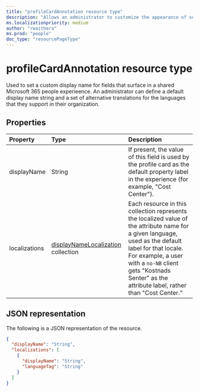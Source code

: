 ```yaml
---
title: "profileCardAnnotation resource type"
description: "Allows an administrator to customize the appearance of selected fields in the Microsoft 365 profile card."
ms.localizationpriority: medium
author: "rwaithera"
ms.prod: "people"
doc_type: "resourcePageType"
---
```


# profileCardAnnotation resource type

Used to set a custom display name for fields that surface in a shared Microsoft 365 people experieence. An administrator can define a default display name string and a set of alternative translations for the languages that they support in their organization.

## Properties

| Property     | Type                                                            | Description                                                                                                                       |
|:-------------|:----------------------------------------------------------------|:----------------------------------------------------------------------------------------------------------------------------------|
|displayName   |String                                                           | If present, the value of this field is used by the profile card as the default property label in the experience (for example, "Cost Center"). |
|localizations |[displayNameLocalization](displaynamelocalization.md) collection | Each resource in this collection represents the localized value of the attribute name for a given language, used as the default label for that locale. For example, a user with a `no-NB` client gets "Kostnads Senter" as the attribute label, rather than "Cost Center."|

## JSON representation

The following is a JSON representation of the resource.

<!-- {
  "blockType": "resource",
  "optionalProperties": [

  ],
  "@odata.type": "microsoft.graph.profileCardAnnotation",
  "baseType": null
}-->

```json
{
  "displayName": "String",
  "localizations": [
    {
      "displayName": "String",
      "languageTag": "String"
    }
  ]
}
```
